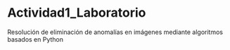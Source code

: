# Actividad1_Laboratorio
Resolución de eliminación de anomalías en imágenes mediante algoritmos basados en Python
